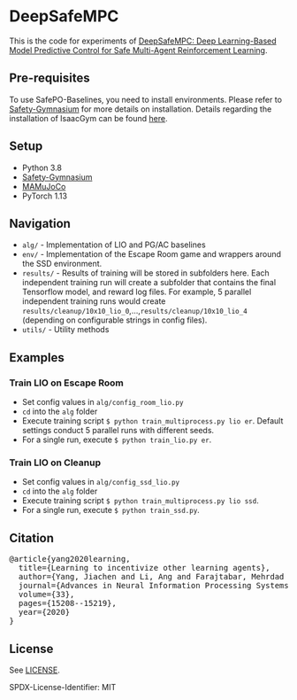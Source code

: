 # DeepSafeMPC
This is the code for experiments of [DeepSafeMPC: Deep Learning-Based Model Predictive Control for Safe Multi-Agent Reinforcement Learning](https://arxiv.org/abs/2403.06397).

## Pre-requisites

To use SafePO-Baselines, you need to install environments. Please refer to [Safety-Gymnasium](https://github.com/PKU-Alignment/safety-gymnasium) for more details on installation. Details regarding the installation of IsaacGym can be found [here](https://developer.nvidia.com/isaac-gym).

## Setup

- Python 3.8
- [Safety-Gymnasium](https://github.com/PKU-Alignment/safety-gymnasium)
- [MAMuJoCo](https://github.com/schroederdewitt/multiagent_mujoco)
- PyTorch 1.13


## Navigation

* `alg/` - Implementation of LIO and PG/AC baselines
* `env/` - Implementation of the Escape Room game and wrappers around the SSD environment.
* `results/` - Results of training will be stored in subfolders here. Each independent training run will create a subfolder that contains the final Tensorflow model, and reward log files. For example, 5 parallel independent training runs would create `results/cleanup/10x10_lio_0`,...,`results/cleanup/10x10_lio_4` (depending on configurable strings in config files).
* `utils/` - Utility methods


## Examples

### Train LIO on Escape Room

* Set config values in `alg/config_room_lio.py`
* `cd` into the `alg` folder
* Execute training script `$ python train_multiprocess.py lio er`. Default settings conduct 5 parallel runs with different seeds.
* For a single run, execute `$ python train_lio.py er`.

### Train LIO on Cleanup

* Set config values in `alg/config_ssd_lio.py`
* `cd` into the `alg` folder
* Execute training script `$ python train_multiprocess.py lio ssd`.
* For a single run, execute `$ python train_ssd.py`.

## Citation

<pre>
@article{yang2020learning,
  title={Learning to incentivize other learning agents},
  author={Yang, Jiachen and Li, Ang and Farajtabar, Mehrdad and Sunehag, Peter and Hughes, Edward and Zha, Hongyuan},
  journal={Advances in Neural Information Processing Systems},
  volume={33},
  pages={15208--15219},
  year={2020}
}
</pre>

## License

See [LICENSE](LICENSE).

SPDX-License-Identifier: MIT
